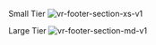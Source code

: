 Small Tier
![vr-footer-section-xs-v1](https://github.com/user-attachments/assets/e3ce97a1-39cb-4c89-911b-1319ac576458)

Large Tier
![vr-footer-section-md-v1](https://github.com/user-attachments/assets/2d66b271-c521-43e9-99ff-0f067d64827b)
